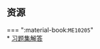 ## 资源  
=== ":material-book:`ME10205`"  
    * [习题集解答](https://api.ecylt.top/v1/lanzou_link?url=https://cqu-openlib.lanzout.com/iaxSq23c0r6b&type=down)  